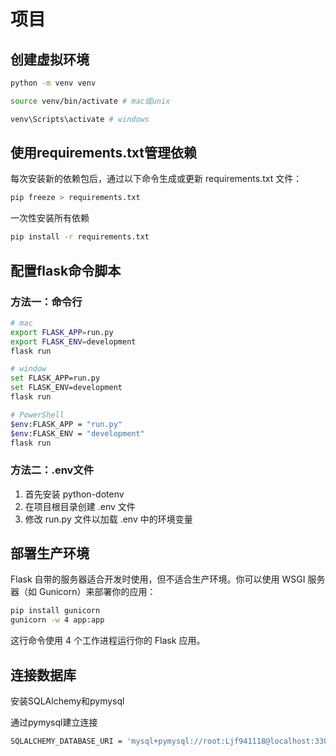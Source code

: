 # 项目

## 创建虚拟环境

```bash
python -m venv venv

source venv/bin/activate # mac或unix

venv\Scripts\activate # windows
```

## 使用requirements.txt管理依赖

每次安装新的依赖包后，通过以下命令生成或更新 requirements.txt 文件：

```bash
pip freeze > requirements.txt
```

一次性安装所有依赖

```bash
pip install -r requirements.txt
```

## 配置flask命令脚本

### 方法一：命令行

```bash
# mac
export FLASK_APP=run.py
export FLASK_ENV=development
flask run 

# window
set FLASK_APP=run.py
set FLASK_ENV=development
flask run

# PowerShell
$env:FLASK_APP = "run.py"
$env:FLASK_ENV = "development"
flask run
```

### 方法二：.env文件

1. 首先安装 python-dotenv
2. 在项目根目录创建 .env 文件
3. 修改 run.py 文件以加载 .env 中的环境变量

## 部署生产环境

Flask 自带的服务器适合开发时使用，但不适合生产环境。你可以使用 WSGI 服务器（如 Gunicorn）来部署你的应用：

```bash
pip install gunicorn
gunicorn -w 4 app:app
```

这行命令使用 4 个工作进程运行你的 Flask 应用。

## 连接数据库

安装SQLAlchemy和pymysql

通过pymysql建立连接

```bash
SQLALCHEMY_DATABASE_URI = 'mysql+pymysql://root:Ljf941118@localhost:3306/flask-db'
```